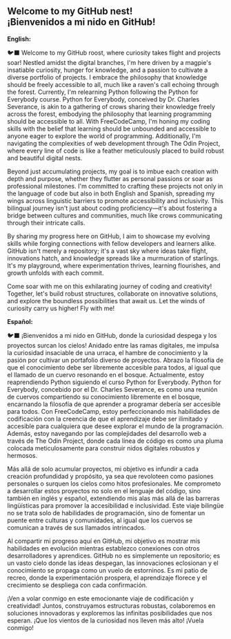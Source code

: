 ## Welcome to my GitHub nest!<br> ¡Bienvenidos a mi nido en GitHub!

<!--
**CorvusCryptoleucus/CorvusCryptoleucus** is a ✨ _special_ ✨ repository because its `README.md` (this file) appears on your GitHub profile.

Here are some ideas to get you started:

- 🔭 I’m currently working on building useful skills to wor
- 🌱 I’m currently learning ...
- 👯 I’m looking to collaborate on ...
- 🤔 I’m looking for help with ...
- 💬 Ask me about ...
- 📫 How to reach me: ...
- 😄 Pronouns: they/them
- ⚡ Fun fact: ...
--> 
**English:**

🐦‍⬛ Welcome to my GitHub roost, where curiosity takes flight and projects soar! Nestled amidst the digital branches, I'm here driven by a magpie's insatiable curiosity, hunger for knowledge, and a passion to cultivate a diverse portfolio of projects. I embrace the philosophy that knowledge should be freely accessible to all, much like a raven's call echoing through the forest. Currently, I'm relearning Python following the Python for Everybody course. Python for Everybody, conceived by Dr. Charles Severance, is akin to a gathering of crows sharing their knowledge freely across the forest, embodying the philosophy that learning programming should be accessible to all. With FreeCodeCamp, I'm honing my coding skills with the belief that learning should be unbounded and accessible to anyone eager to explore the world of programming. Additionally, I'm navigating the complexities of web development through The Odin Project, where every line of code is like a feather meticulously placed to build robust and beautiful digital nests.

Beyond just accumulating projects, my goal is to imbue each creation with depth and purpose, whether they flutter as personal passions or soar as professional milestones. I'm committed to crafting these projects not only in the language of code but also in both English and Spanish, spreading my wings across linguistic barriers to promote accessibility and inclusivity. This bilingual journey isn't just about coding proficiency—it's about fostering a bridge between cultures and communities, much like crows communicating through their intricate calls.

By sharing my progress here on GitHub, I aim to showcase my evolving skills while forging connections with fellow developers and learners alike. GitHub isn't merely a repository; it's a vast sky where ideas take flight, innovations hatch, and knowledge spreads like a murmuration of starlings. It's my playground, where experimentation thrives, learning flourishes, and growth unfolds with each commit.

Come soar with me on this exhilarating journey of coding and creativity! Together, let's build robust structures, collaborate on innovative solutions, and explore the boundless possibilities that await us. Let the winds of curiosity carry us higher! Fly with me!

**Español:**

🐦‍⬛ ¡Bienvenidos a mi nido en GitHub, donde la curiosidad despega y los proyectos surcan los cielos! Anidado entre las ramas digitales, me impulsa la curiosidad insaciable de una urraca, el hambre de conocimiento y la pasión por cultivar un portafolio diverso de proyectos. Abrazo la filosofía de que el conocimiento debe ser libremente accesible para todos, al igual que el llamado de un cuervo resonando en el bosque. Actualmente, estoy reaprendiendo Python siguiendo el curso Python for Everybody. Python for Everybody, concebido por el Dr. Charles Severance, es como una reunión de cuervos compartiendo su conocimiento libremente en el bosque, encarnando la filosofía de que aprender a programar debería ser accesible para todos. Con FreeCodeCamp, estoy perfeccionando mis habilidades de codificación con la creencia de que el aprendizaje debe ser ilimitado y accesible para cualquiera que desee explorar el mundo de la programación. Además, estoy navegando por las complejidades del desarrollo web a través de The Odin Project, donde cada línea de código es como una pluma colocada meticulosamente para construir nidos digitales robustos y hermosos.

Más allá de solo acumular proyectos, mi objetivo es infundir a cada creación profundidad y propósito, ya sea que revoloteen como pasiones personales o surquen los cielos como hitos profesionales. Me comprometo a desarrollar estos proyectos no solo en el lenguaje del código, sino también en inglés y español, extendiendo mis alas más allá de las barreras lingüísticas para promover la accesibilidad e inclusividad. Este viaje bilingüe no se trata solo de habilidades de programación, sino de fomentar un puente entre culturas y comunidades, al igual que los cuervos se comunican a través de sus llamados intrincados.

Al compartir mi progreso aquí en GitHub, mi objetivo es mostrar mis habilidades en evolución mientras establezco conexiones con otros desarrolladores y aprendices. GitHub no es simplemente un repositorio; es un vasto cielo donde las ideas despegan, las innovaciones eclosionan y el conocimiento se propaga como un vuelo de estorninos. Es mi patio de recreo, donde la experimentación prospera, el aprendizaje florece y el crecimiento se despliega con cada confirmación.

¡Ven a volar conmigo en este emocionante viaje de codificación y creatividad! Juntos, construyamos estructuras robustas, colaboremos en soluciones innovadoras y exploremos las infinitas posibilidades que nos esperan. ¡Que los vientos de la curiosidad nos lleven más alto! ¡Vuela conmigo!
